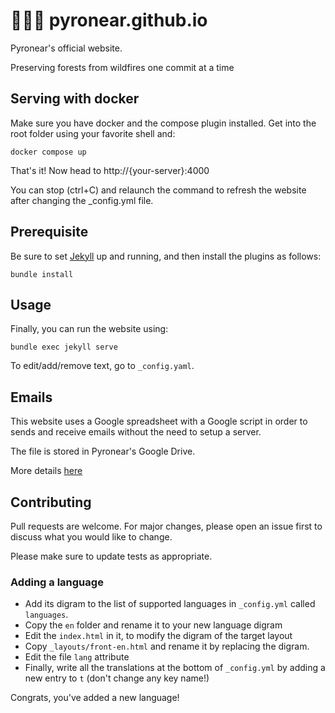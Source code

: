 # 🌲🔥👀 pyronear.github.io

Pyronear's official website.

Preserving forests from wildfires one commit at a time

## Serving with docker

Make sure you have docker and the compose plugin installed.
Get into the root folder using your favorite shell and:

```shell
docker compose up
```

That's it! Now head to http://{your-server}:4000

You can stop (ctrl+C) and relaunch the command to refresh the website after changing the _config.yml file.

## Prerequisite

Be sure to set [Jekyll](https://jekyllrb.com/) up and running, and then install the plugins as follows:
```shell
bundle install
```

## Usage

Finally, you can run the website using:
```shell
bundle exec jekyll serve
```

To edit/add/remove text, go to `_config.yaml`.

## Emails

This website uses a Google spreadsheet with a Google script in order to sends and receive emails without the need to setup a server.

The file is stored in Pyronear's Google Drive.

More details [here](https://github.com/dwyl/learn-to-send-email-via-google-script-html-no-server#how)

## Contributing

Pull requests are welcome. For major changes, please open an issue first to discuss what you would like to change.

Please make sure to update tests as appropriate.


### Adding a language

- Add its digram to the list of supported languages in `_config.yml` called `languages`.
- Copy the `en` folder and rename it to your new language digram
- Edit the `index.html` in it, to modify the digram of the target layout
- Copy `_layouts/front-en.html` and rename it by replacing the digram.
- Edit the file `lang` attribute
- Finally, write all the translations at the bottom of `_config.yml` by adding a new entry to `t` (don't change any key name!)

Congrats, you've added a new language!
